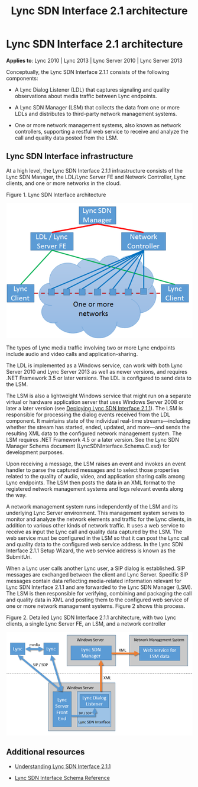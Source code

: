 ﻿---
title: Lync SDN Interface 2.1 architecture
TOCTitle: Lync SDN Interface 2.1 architecture
ms:assetid: c84231e4-5d96-4f1c-8747-a9a56d4794d9
ms:mtpsurl: https://msdn.microsoft.com/en-us/library/Dn785192(v=office.15)
ms:contentKeyID: 62952677
ms.date: 02/16/2015
mtps_version: v=office.15
---

# Lync SDN Interface 2.1 architecture


**Applies to**: Lync 2010 | Lync 2013 | Lync Server 2010 | Lync Server 2013

Conceptually, the Lync SDN Interface 2.1.1 consists of the following components:

  - A Lync Dialog Listener (LDL) that captures signaling and quality observations about media traffic between Lync endpoints.

  - A Lync SDN Manager (LSM) that collects the data from one or more LDLs and distributes to third-party network management systems.

  - One or more network management systems, also known as network controllers, supporting a restful web service to receive and analyze the call and quality data posted from the LSM.

## Lync SDN Interface infrastructure

At a high level, the Lync SDN Interface 2.1.1 infrastructure consists of the Lync SDN Manager, the LDL/Lync Server FE and Network Controller, Lync clients, and one or more networks in the cloud.

Figure 1. Lync SDN Interface architecture

  
![Lync SDN Interface Architecture](images/Dn785192.Lync_sdn_interface_architecture_2(Office.15).png "Lync SDN Interface Architecture")

The types of Lync media traffic involving two or more Lync endpoints include audio and video calls and application-sharing.

The LDL is implemented as a Windows service, can work with both Lync Server 2010 and Lync Server 2013 as well as newer versions, and requires .NET Framework 3.5 or later versions. The LDL is configured to send data to the LSM.

The LSM is also a lightweight Windows service that might run on a separate virtual or hardware application server that uses Windows Server 2008 or later a later version (see [Deploying Lync SDN Interface 2.1.1](deploying-lync-sdn-interface-2-1-1.md)). The LSM is responsible for processing the dialog events received from the LDL component. It maintains state of the individual real-time streams—including whether the stream has started, ended, updated, and more—and sends the resulting XML data to the configured network management system. The LSM requires .NET Framework 4.5 or a later version. See the Lync SDN Manager Schema document (LyncSDNInterface.Schema.C.xsd) for development purposes.

Upon receiving a message, the LSM raises an event and invokes an event handler to parse the captured messages and to select those properties related to the quality of audio, video, and application sharing calls among Lync endpoints. The LSM then posts the data in an XML format to the registered network management systems and logs relevant events along the way.

A network management system runs independently of the LSM and its underlying Lync Server environment. This management system serves to monitor and analyze the network elements and traffic for the Lync clients, in addition to various other kinds of network traffic. It uses a web service to receive as input the Lync call and quality data captured by the LSM. The web service must be configured in the LSM so that it can post the Lync call and quality data to the configured web service address. In the Lync SDN Interface 2.1.1 Setup Wizard, the web service address is known as the SubmitUri.

When a Lync user calls another Lync user, a SIP dialog is established. SIP messages are exchanged between the client and Lync Server. Specific SIP messages contain data reflecting media-related information relevant for Lync SDN Interface 2.1.1 and are forwarded to the Lync SDN Manager (LSM). The LSM is then responsible for verifying, combining and packaging the call and quality data in XML and posting them to the configured web service of one or more network management systems. Figure 2 shows this process.

Figure 2. Detailed Lync SDN Interface 2.1.1 architecture, with two Lync clients, a single Lync Server FE, an LSM, and a network controller

  
![Architecture of Lync SDN Interface](images/Dn785192.architecture_lync_sdn_api(Office.15).png "Architecture of Lync SDN Interface")

## Additional resources

  - [Understanding Lync SDN Interface 2.1.1](understanding-lync-sdn-interface-2-1-1.md)

  - [Lync SDN Interface Schema Reference](lync-sdn-interface-schema-reference.md)

